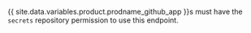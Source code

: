 {{ site.data.variables.product.prodname_github_app }}s must have the `secrets` repository permission to use this endpoint.